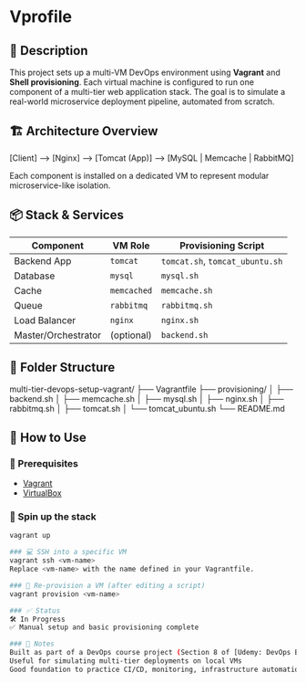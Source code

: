 # Vprofile

## 📘 Description
This project sets up a multi-VM DevOps environment using **Vagrant** and **Shell provisioning**. Each virtual machine is configured to run one component of a multi-tier web application stack. The goal is to simulate a real-world microservice deployment pipeline, automated from scratch.

## 🏗️ Architecture Overview
[Client] --> [Nginx] --> [Tomcat (App)] --> [MySQL | Memcache | RabbitMQ]


Each component is installed on a dedicated VM to represent modular microservice-like isolation.

## 📦 Stack & Services

| Component   | VM Role         | Provisioning Script      |
|-------------|------------------|---------------------------|
| Backend App | `tomcat`         | `tomcat.sh`, `tomcat_ubuntu.sh` |
| Database    | `mysql`          | `mysql.sh`                |
| Cache       | `memcached`      | `memcache.sh`             |
| Queue       | `rabbitmq`       | `rabbitmq.sh`             |
| Load Balancer | `nginx`        | `nginx.sh`                |
| Master/Orchestrator | (optional) | `backend.sh`             |

## 📁 Folder Structure

multi-tier-devops-setup-vagrant/
├── Vagrantfile
├── provisioning/
│ ├── backend.sh
│ ├── memcache.sh
│ ├── mysql.sh
│ ├── nginx.sh
│ ├── rabbitmq.sh
│ ├── tomcat.sh
│ └── tomcat_ubuntu.sh
└── README.md


## 🚀 How to Use

### 🔧 Prerequisites
- [Vagrant](https://www.vagrantup.com/)
- [VirtualBox](https://www.virtualbox.org/)

### 🧪 Spin up the stack
```bash
vagrant up

### 💻 SSH into a specific VM
vagrant ssh <vm-name>
Replace <vm-name> with the name defined in your Vagrantfile.

### 🔁 Re-provision a VM (after editing a script)
vagrant provision <vm-name>

### ✅ Status
🛠️ In Progress
✅ Manual setup and basic provisioning complete

### 📌 Notes
Built as part of a DevOps course project (Section 8 of [Udemy: DevOps Beginner to Advanced])
Useful for simulating multi-tier deployments on local VMs
Good foundation to practice CI/CD, monitoring, infrastructure automation
